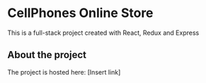# CellPhones Online Store

This is a full-stack project created with React, Redux and Express

## About the project

The project is hosted here: [Insert link]

